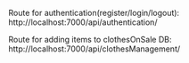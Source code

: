 Route for authentication(register/login/logout):
http://localhost:7000/api/authentication/

Route for adding items to clothesOnSale DB:
http://localhost:7000/api/clothesManagement/